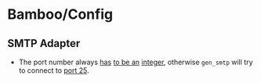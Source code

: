 # Bamboo/Config

## SMTP Adapter
- The port number always [has](https://github.com/fewlinesco/bamboo_smtp/blob/develop/lib/bamboo/adapters/smtp_adapter.ex#L304-L306) [to be an](https://github.com/Vagabond/gen_smtp/blob/37cc4bdf2489ca178af2113b0eea4533d6a3fa4d/src/gen_smtp_client.erl#L523) [integer](https://github.com/hexpm/hex_web/pull/418/commits/2c1690c78cc19d972efd14ab58bdccc23d880000), otherwise `gen_smtp` will try to connect to [port 25](https://github.com/Vagabond/gen_smtp/blob/37cc4bdf2489ca178af2113b0eea4533d6a3fa4d/src/gen_smtp_client.erl#L526).
